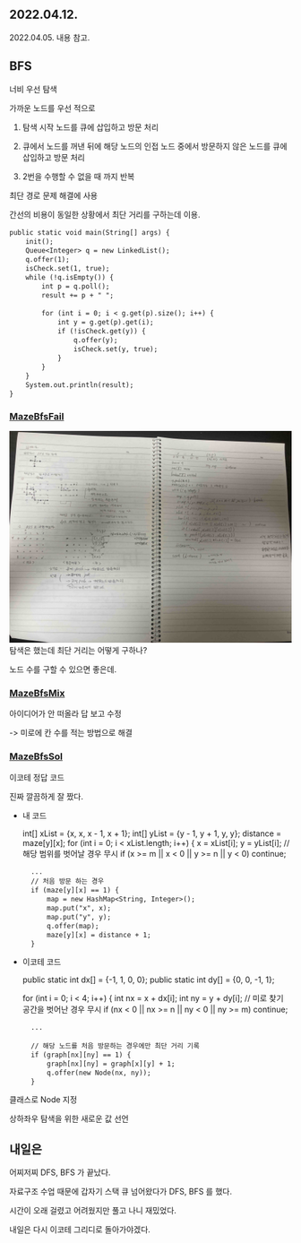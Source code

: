 ## 2022.04.12.

2022.04.05. 내용 참고.
## BFS
너비 우선 탐색

가까운 노드를 우선 적으로

1. 탐색 시작 노드를 큐에 삽입하고 방문 처리

2. 큐에서 노드를 꺼낸 뒤에 해당 노드의 인접 노드 중에서 방문하지 않은 노드를 큐에 삽입하고 방문 처리

3. 2번을 수행할 수 없을 때 까지 반복

최단 경로 문제 해결에 사용

간선의 비용이 동일한 상황에서 최단 거리를 구하는데 이용.


    public static void main(String[] args) {
        init();
        Queue<Integer> q = new LinkedList();
        q.offer(1);
        isCheck.set(1, true);
        while (!q.isEmpty()) {
            int p = q.poll();
            result += p + " ";

            for (int i = 0; i < g.get(p).size(); i++) {
                int y = g.get(p).get(i);
                if (!isCheck.get(y)) {
                    q.offer(y);
                    isCheck.set(y, true);
                }
            }
        }
        System.out.println(result);
    }

### [MazeBfsFail](MazeBfsFail.java)
![](BFS(미로탐색).jpg)
탐색은 했는데 최단 거리는 어떻게 구하나?

노드 수를 구할 수 있으면 좋은데.

### [MazeBfsMix](MazeBfsMix.java)
아이디어가 안 떠올라 답 보고 수정 

-> 미로에 칸 수를 적는 방법으로 해결

### [MazeBfsSol](MazeBfsSol.java)

이코테 정답 코드 

진짜 깔끔하게 잘 짰다.


* 내 코드


    int[] xList = {x, x, x - 1, x + 1};
    int[] yList = {y - 1, y + 1, y, y};
    distance = maze[y][x];
    for (int i = 0; i < xList.length; i++) {
        x = xList[i];
        y = yList[i];
        // 해당 범위를 벗어날 경우 무시
        if (x >= m || x < 0 || y >= n || y < 0) continue;
        
        ...
        // 처음 방문 하는 경우
        if (maze[y][x] == 1) {
            map = new HashMap<String, Integer>();
            map.put("x", x);
            map.put("y", y);
            q.offer(map);
            maze[y][x] = distance + 1;
        }

* 이코테 코드


    public static int dx[] = {-1, 1, 0, 0};
    public static int dy[] = {0, 0, -1, 1};

    for (int i = 0; i < 4; i++) {
        int nx = x + dx[i];
        int ny = y + dy[i];
        // 미로 찾기 공간을 벗어난 경우 무시
        if (nx < 0 || nx >= n || ny < 0 || ny >= m) continue;

        ...

        // 해당 노드를 처음 방문하는 경우에만 최단 거리 기록
        if (graph[nx][ny] == 1) {
            graph[nx][ny] = graph[x][y] + 1;
            q.offer(new Node(nx, ny));
        }

클래스로 Node 지정

상하좌우 탐색을 위한 새로운 값 선언

## 내일은
어찌저찌 DFS, BFS 가 끝났다.

자료구조 수업 때문에 갑자기 스택 큐 넘어왔다가 DFS, BFS 를 했다.

시간이 오래 걸렸고 어려웠지만 풀고 나니 재밌었다.

내일은 다시 이코테 그리디로 돌아가야겠다.